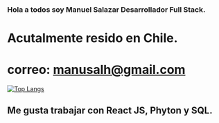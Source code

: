 ### Hola a todos soy Manuel Salazar Desarrollador Full Stack.
# Acutalmente resido en Chile.
# correo: manusalh@gmail.com


[![Top Langs](https://github-readme-stats.vercel.app/api/top-langs/?username=manolos05)](https://github.com/manolos05/github-readme-stats)

## Me gusta trabajar con React JS, Phyton y SQL.